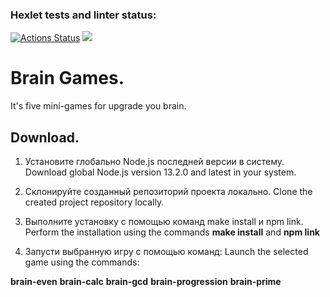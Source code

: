 ### Hexlet tests and linter status:
[![Actions Status](https://github.com/IamUnranked/frontend-project-44/workflows/hexlet-check/badge.svg)](https://github.com/IamUnranked/frontend-project-44/actions)
<a href="https://codeclimate.com/github/IamUnranked/frontend-project-44/maintainability"><img src="https://api.codeclimate.com/v1/badges/d9a9f931105fdb124a32/maintainability" /></a>

# Brain Games. #

It's five mini-games for upgrade you brain.

 ## Download. ##
1. Установите глобально Node.js последней версии в систему.
Download global Node.js version 13.2.0 and latest in your system.

2. Склонируйте созданный репозиторий проекта локально.
Clone the created project repository locally.

3. Выполните установку с помощью команд make install и npm link.
Perform the installation using the commands **make install** and **npm link**

4. Запусти выбранную игру с помощью команд:
Launch the selected game using the commands:

**brain-even**
**brain-calc**
**brain-gcd**
**brain-progression**
**brain-prime**
